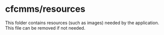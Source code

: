 # cfcmms/resources

This folder contains resources (such as images) needed by the application. This file can
be removed if not needed.
